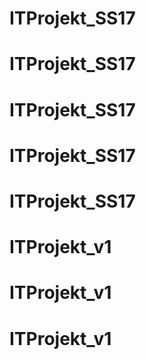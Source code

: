 # ITProjekt_SS17
# ITProjekt_SS17
# ITProjekt_SS17
# ITProjekt_SS17
# ITProjekt_SS17
# ITProjekt_v1
# ITProjekt_v1
# ITProjekt_v1
